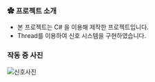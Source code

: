 ### ✿ 프로젝트 소개

- 본 프로젝트는 C# 을 이용해 제작한 프로젝트입니다.
- Thread를 이용하여 신호 시스템을 구현하였습니다.

### 작동 중 사진
![신호사진](https://github.com/cjfghksals/Pet_Tracer/assets/95117186/e611ea33-cdb2-4a65-9bfb-3bc80b903ceb)

